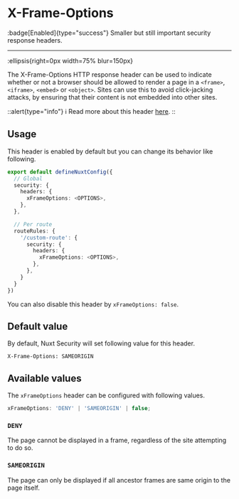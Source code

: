 # X-Frame-Options

:badge[Enabled]{type="success"} Smaller but still important security response headers.

---

:ellipsis{right=0px width=75% blur=150px}

The X-Frame-Options HTTP response header can be used to indicate whether or not a browser should be allowed to render a page in a `<frame>`, `<iframe>`, `<embed>` or `<object>`. Sites can use this to avoid click-jacking attacks, by ensuring that their content is not embedded into other sites.

::alert{type="info"}
ℹ Read more about this header [here](https://developer.mozilla.org/en-US/docs/Web/HTTP/Headers/X-Frame-Options).
::

## Usage

This header is enabled by default but you can change its behavior like following.

```ts
export default defineNuxtConfig({
  // Global
  security: {
    headers: {
      xFrameOptions: <OPTIONS>,
    },
  },

  // Per route
  routeRules: {
    '/custom-route': {
      security: {
        headers: {
          xFrameOptions: <OPTIONS>,
        },
      },
    }
  }
})
```

You can also disable this header by `xFrameOptions: false`.

## Default value

By default, Nuxt Security will set following value for this header.

```http
X-Frame-Options: SAMEORIGIN
```

## Available values

The `xFrameOptions` header can be configured with following values.

```ts
xFrameOptions: 'DENY' | 'SAMEORIGIN' | false;
```

### `DENY`

The page cannot be displayed in a frame, regardless of the site attempting to do so.

### `SAMEORIGIN`

The page can only be displayed if all ancestor frames are same origin to the page itself.

